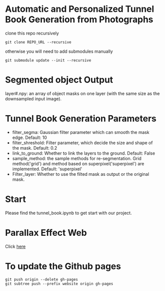 # Automatic and Personalized Tunnel Book Generation from Photographs
clone this repo recursively
```
git clone REPO_URL --recursive
```
otherwise you will need to add submodules manually
```
git submodule update --init --recursive
```

# Segmented object Output
layer#.npy: an array of object masks on one layer (with the same size as the downsampled input image).

# Tunnel Book Generation Parameters
- filter_segma: Gaussian filter parameter which can smooth the mask edge. Default: 10
- filter_shreshold: Filter parameter, which decide the size and shape of the mask. Default: 0.2
- link_to_ground: Whether to link the layers to the ground. Default: False
- sample_method: the sample methods for re-segmentation. Grid method('grid') and method based on superpixel('superpixel') are implemented. Default: 'superpixel'
- Filter_layer: Whether to use the filted mask as output or the original mask.

# Start

Please find the tunnel_book.ipynb to get start with our project.

# Parallax Effect Web
Click [here](https://koitu.github.io/cs413-computational-photography-project)


# To update the Github pages
```
git push origin --delete gh-pages
git subtree push --prefix website origin gh-pages
```
